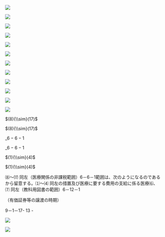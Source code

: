 ![](https://www.nta.go.jp/tmp/c38cbd7d-689f-408f-8c81-99f5e84a41ce/images/cd67f47b3cfc22a6918a467d1ca72a2e2f1d729d8766340c80d9b9954e27d739.jpg)

![](https://www.nta.go.jp/tmp/c38cbd7d-689f-408f-8c81-99f5e84a41ce/images/641de89f235357b0c05286042f373955a6399d730a0018c0cee97d26539417a4.jpg)

![](https://www.nta.go.jp/tmp/c38cbd7d-689f-408f-8c81-99f5e84a41ce/images/bf9c525017ea8be5867bf492d38eae7f5399acce791c8bb6692a3f3348afafb6.jpg)

![](https://www.nta.go.jp/tmp/c38cbd7d-689f-408f-8c81-99f5e84a41ce/images/acf12a04df9cff7c8d812a9bb6fbe55eded76a63c5f7ada0f5cfc29fee4fd223.jpg)

![](https://www.nta.go.jp/tmp/c38cbd7d-689f-408f-8c81-99f5e84a41ce/images/1692a54547e7686d9ce72f1839be6993e80108301f0b612ff87cdd75e89b7438.jpg)

![](https://www.nta.go.jp/tmp/c38cbd7d-689f-408f-8c81-99f5e84a41ce/images/cafe7bc6d0e5c3bd999fea137d1680c1e0359ab5d1522f2e7b90480bccab6f42.jpg)

![](https://www.nta.go.jp/tmp/c38cbd7d-689f-408f-8c81-99f5e84a41ce/images/968e252671f94143a4cbb10c741c0fc212df02bfcdd2e067a63a4bdb6e1cc3bd.jpg)

![](https://www.nta.go.jp/tmp/c38cbd7d-689f-408f-8c81-99f5e84a41ce/images/396fbf44bac6bb250dee2db10170bd7f0e307ca2852a28a13f33f4c1f0c567a6.jpg)

![](https://www.nta.go.jp/tmp/c38cbd7d-689f-408f-8c81-99f5e84a41ce/images/f1f743b312a17e91b27b811c39809c06991c5324519e70bace10247445d08d8c.jpg)

![](https://www.nta.go.jp/tmp/c38cbd7d-689f-408f-8c81-99f5e84a41ce/images/83e62378e2e4445aae08ed20227eb228142da275dc846fd3dbe0bd7c223afcd5.jpg)

![](https://www.nta.go.jp/tmp/c38cbd7d-689f-408f-8c81-99f5e84a41ce/images/1b523f13a5a3bafb130b37af7f548db7cf0ad2d9232f42a410ef84464d6eb6ce.jpg)

![](https://www.nta.go.jp/tmp/c38cbd7d-689f-408f-8c81-99f5e84a41ce/images/f7a26eb9837f424bd38f4b0c4f3d310e188452f682d1320f0713234d5f8f5aab.jpg)

$(8){\\sim}(17)$

$(8){\\sim}(17)$

$\_{6-6-1}$

$\_{6-6-1}$

$(1){\\sim}(4)$

$(1){\\sim}(4)$

⑻～⒄ 同左（医療関係の非課税範囲）6－6－1範囲は、次のようになるのであるから留意する。⑴～⑷ 同左の措置及び医療に要する費用の支給に係る医療⑹、⑺ 同左（教科用図書の範囲）6－12－1

（有価証券等の譲渡の時期）

9－1－17- 13 -

![](https://www.nta.go.jp/tmp/c38cbd7d-689f-408f-8c81-99f5e84a41ce/images/2fc83c98799e8d4592ed5ecdaf18408089149411e41aeefc1b30be80e96e1851.jpg)

![](https://www.nta.go.jp/tmp/c38cbd7d-689f-408f-8c81-99f5e84a41ce/images/27de81e749177cc601c764b7e7f956c23020d109e385edeae15226b8447ab2d6.jpg)